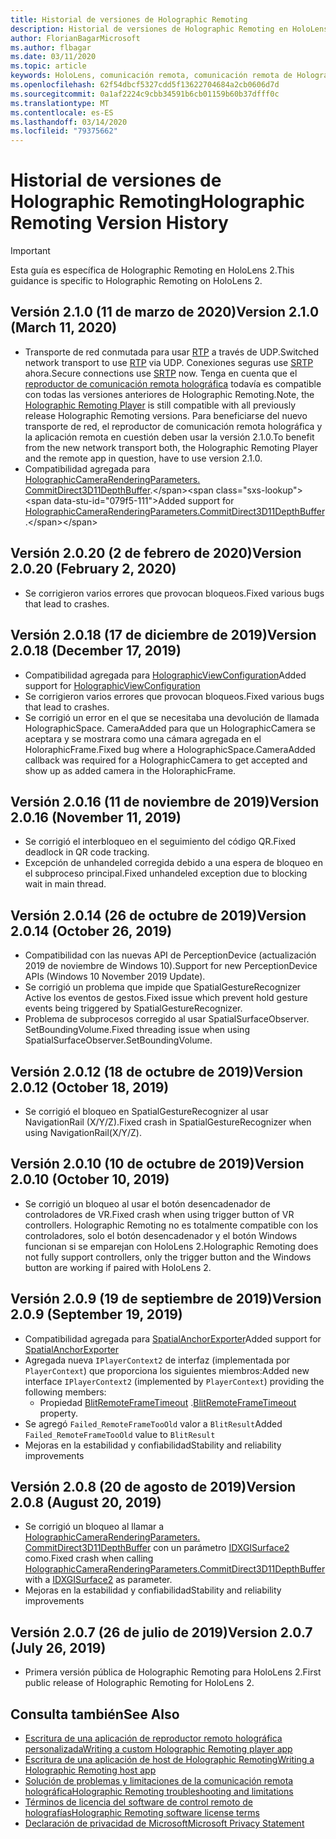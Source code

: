 ```yaml
---
title: Historial de versiones de Holographic Remoting
description: Historial de versiones de Holographic Remoting en HoloLens 2.
author: FlorianBagarMicrosoft
ms.author: flbagar
ms.date: 03/11/2020
ms.topic: article
keywords: HoloLens, comunicación remota, comunicación remota de Holographic
ms.openlocfilehash: 62f54dbcf5327cdd5f13622704684a2cb0606d7d
ms.sourcegitcommit: 0a1af2224c9cbb34591b6cb01159b60b37dfff0c
ms.translationtype: MT
ms.contentlocale: es-ES
ms.lasthandoff: 03/14/2020
ms.locfileid: "79375662"
---
```

# <a name="holographic-remoting-version-history"></a><span data-ttu-id="079f5-104">Historial de versiones de Holographic Remoting</span><span class="sxs-lookup"><span data-stu-id="079f5-104">Holographic Remoting Version History</span></span>

> [!IMPORTANT]
> <span data-ttu-id="079f5-105">Esta guía es específica de Holographic Remoting en HoloLens 2.</span><span class="sxs-lookup"><span data-stu-id="079f5-105">This guidance is specific to Holographic Remoting on HoloLens 2.</span></span>

## <span data-ttu-id="079f5-106">Versión 2.1.0 (11 de marzo de 2020)<a name="v2.1.0"></a></span><span class="sxs-lookup"><span data-stu-id="079f5-106">Version 2.1.0 (March 11, 2020) <a name="v2.1.0"></a></span></span>
* <span data-ttu-id="079f5-107">Transporte de red conmutada para usar [RTP](https://en.wikipedia.org/wiki/Real-time_Transport_Protocol) a través de UDP.</span><span class="sxs-lookup"><span data-stu-id="079f5-107">Switched network transport to use [RTP](https://en.wikipedia.org/wiki/Real-time_Transport_Protocol) via UDP.</span></span> <span data-ttu-id="079f5-108">Conexiones seguras use [SRTP](https://en.wikipedia.org/wiki/Secure_Real-time_Transport_Protocol) ahora.</span><span class="sxs-lookup"><span data-stu-id="079f5-108">Secure connections use [SRTP](https://en.wikipedia.org/wiki/Secure_Real-time_Transport_Protocol) now.</span></span> <span data-ttu-id="079f5-109">Tenga en cuenta que el [reproductor de comunicación remota holográfica](holographic-remoting-player.md) todavía es compatible con todas las versiones anteriores de Holographic Remoting.</span><span class="sxs-lookup"><span data-stu-id="079f5-109">Note, the [Holographic Remoting Player](holographic-remoting-player.md) is still compatible with all previously release Holographic Remoting versions.</span></span> <span data-ttu-id="079f5-110">Para beneficiarse del nuevo transporte de red, el reproductor de comunicación remota holográfica y la aplicación remota en cuestión deben usar la versión 2.1.0.</span><span class="sxs-lookup"><span data-stu-id="079f5-110">To benefit from the new network transport both, the Holographic Remoting Player and the remote app in question, have to use version 2.1.0.</span></span>
* <span data-ttu-id="079f5-111">Compatibilidad agregada para [HolographicCameraRenderingParameters. CommitDirect3D11DepthBuffer](https://docs.microsoft.com/uwp/api/windows.graphics.holographic.holographiccamerarenderingparameters.commitdirect3d11depthbuffer#Windows_Graphics_Holographic_HolographicCameraRenderingParameters_CommitDirect3D11DepthBuffer_Windows_Graphics_DirectX_Direct3D11_IDirect3DSurface_).</span><span class="sxs-lookup"><span data-stu-id="079f5-111">Added support for [HolographicCameraRenderingParameters.CommitDirect3D11DepthBuffer](https://docs.microsoft.com/uwp/api/windows.graphics.holographic.holographiccamerarenderingparameters.commitdirect3d11depthbuffer#Windows_Graphics_Holographic_HolographicCameraRenderingParameters_CommitDirect3D11DepthBuffer_Windows_Graphics_DirectX_Direct3D11_IDirect3DSurface_).</span></span> 

## <span data-ttu-id="079f5-112">Versión 2.0.20 (2 de febrero de 2020)<a name="v2.0.20"></a></span><span class="sxs-lookup"><span data-stu-id="079f5-112">Version 2.0.20 (February 2, 2020) <a name="v2.0.20"></a></span></span>
* <span data-ttu-id="079f5-113">Se corrigieron varios errores que provocan bloqueos.</span><span class="sxs-lookup"><span data-stu-id="079f5-113">Fixed various bugs that lead to crashes.</span></span>

## <span data-ttu-id="079f5-114">Versión 2.0.18 (17 de diciembre de 2019)<a name="v2.0.18"></a></span><span class="sxs-lookup"><span data-stu-id="079f5-114">Version 2.0.18 (December 17, 2019) <a name="v2.0.18"></a></span></span>
* <span data-ttu-id="079f5-115">Compatibilidad agregada para [HolographicViewConfiguration](https://docs.microsoft.com/uwp/api/windows.graphics.holographic.holographicviewconfiguration)</span><span class="sxs-lookup"><span data-stu-id="079f5-115">Added support for [HolographicViewConfiguration](https://docs.microsoft.com/uwp/api/windows.graphics.holographic.holographicviewconfiguration)</span></span>
* <span data-ttu-id="079f5-116">Se corrigieron varios errores que provocan bloqueos.</span><span class="sxs-lookup"><span data-stu-id="079f5-116">Fixed various bugs that lead to crashes.</span></span>
* <span data-ttu-id="079f5-117">Se corrigió un error en el que se necesitaba una devolución de llamada HolographicSpace. CameraAdded para que un HolographicCamera se aceptara y se mostrara como una cámara agregada en el HoloraphicFrame.</span><span class="sxs-lookup"><span data-stu-id="079f5-117">Fixed bug where a HolographicSpace.CameraAdded callback was required for a HolographicCamera to get accepted and show up as added camera in the HoloraphicFrame.</span></span>

## <span data-ttu-id="079f5-118">Versión 2.0.16 (11 de noviembre de 2019)<a name="2.0.16"></a></span><span class="sxs-lookup"><span data-stu-id="079f5-118">Version 2.0.16 (November 11, 2019) <a name="2.0.16"></a></span></span>
* <span data-ttu-id="079f5-119">Se corrigió el interbloqueo en el seguimiento del código QR.</span><span class="sxs-lookup"><span data-stu-id="079f5-119">Fixed deadlock in QR code tracking.</span></span>
* <span data-ttu-id="079f5-120">Excepción de unhandeled corregida debido a una espera de bloqueo en el subproceso principal.</span><span class="sxs-lookup"><span data-stu-id="079f5-120">Fixed unhandeled exception due to blocking wait in main thread.</span></span>

## <span data-ttu-id="079f5-121">Versión 2.0.14 (26 de octubre de 2019)<a name="v2.0.14"></a></span><span class="sxs-lookup"><span data-stu-id="079f5-121">Version 2.0.14 (October 26, 2019) <a name="v2.0.14"></a></span></span>
* <span data-ttu-id="079f5-122">Compatibilidad con las nuevas API de PerceptionDevice (actualización 2019 de noviembre de Windows 10).</span><span class="sxs-lookup"><span data-stu-id="079f5-122">Support for new PerceptionDevice APIs (Windows 10 November 2019 Update).</span></span>
* <span data-ttu-id="079f5-123">Se corrigió un problema que impide que SpatialGestureRecognizer Active los eventos de gestos.</span><span class="sxs-lookup"><span data-stu-id="079f5-123">Fixed issue which prevent hold gesture events being triggered by SpatialGestureRecognizer.</span></span>
* <span data-ttu-id="079f5-124">Problema de subprocesos corregido al usar SpatialSurfaceObserver. SetBoundingVolume.</span><span class="sxs-lookup"><span data-stu-id="079f5-124">Fixed threading issue when using SpatialSurfaceObserver.SetBoundingVolume.</span></span>

## <span data-ttu-id="079f5-125">Versión 2.0.12 (18 de octubre de 2019)<a name="v2.0.12"></a></span><span class="sxs-lookup"><span data-stu-id="079f5-125">Version 2.0.12 (October 18, 2019) <a name="v2.0.12"></a></span></span>
* <span data-ttu-id="079f5-126">Se corrigió el bloqueo en SpatialGestureRecognizer al usar NavigationRail (X/Y/Z).</span><span class="sxs-lookup"><span data-stu-id="079f5-126">Fixed crash in SpatialGestureRecognizer when using NavigationRail(X/Y/Z).</span></span>

## <span data-ttu-id="079f5-127">Versión 2.0.10 (10 de octubre de 2019)<a name="v2.0.10"></a></span><span class="sxs-lookup"><span data-stu-id="079f5-127">Version 2.0.10 (October 10, 2019) <a name="v2.0.10"></a></span></span>
* <span data-ttu-id="079f5-128">Se corrigió un bloqueo al usar el botón desencadenador de controladores de VR.</span><span class="sxs-lookup"><span data-stu-id="079f5-128">Fixed crash when using trigger button of VR controllers.</span></span> <span data-ttu-id="079f5-129">Holographic Remoting no es totalmente compatible con los controladores, solo el botón desencadenador y el botón Windows funcionan si se emparejan con HoloLens 2.</span><span class="sxs-lookup"><span data-stu-id="079f5-129">Holographic Remoting does not fully support controllers, only the trigger button and the Windows button are working if paired with HoloLens 2.</span></span>

## <span data-ttu-id="079f5-130">Versión 2.0.9 (19 de septiembre de 2019)<a name="v2.0.9"></a></span><span class="sxs-lookup"><span data-stu-id="079f5-130">Version 2.0.9 (September 19, 2019) <a name="v2.0.9"></a></span></span>
* <span data-ttu-id="079f5-131">Compatibilidad agregada para [SpatialAnchorExporter](https://docs.microsoft.com/uwp/api/windows.perception.spatial.spatialanchorexporter)</span><span class="sxs-lookup"><span data-stu-id="079f5-131">Added support for [SpatialAnchorExporter](https://docs.microsoft.com/uwp/api/windows.perception.spatial.spatialanchorexporter)</span></span>
* <span data-ttu-id="079f5-132">Agregada nueva ```IPlayerContext2``` de interfaz (implementada por ```PlayerContext```) que proporciona los siguientes miembros:</span><span class="sxs-lookup"><span data-stu-id="079f5-132">Added new interface ```IPlayerContext2``` (implemented by ```PlayerContext```) providing the following members:</span></span>
  - <span data-ttu-id="079f5-133">Propiedad [BlitRemoteFrameTimeout](holographic-remoting-create-player.md#BlitRemoteFrameTimeout) .</span><span class="sxs-lookup"><span data-stu-id="079f5-133">[BlitRemoteFrameTimeout](holographic-remoting-create-player.md#BlitRemoteFrameTimeout)  property.</span></span>
* <span data-ttu-id="079f5-134">Se agregó ```Failed_RemoteFrameTooOld``` valor a ```BlitResult```</span><span class="sxs-lookup"><span data-stu-id="079f5-134">Added ```Failed_RemoteFrameTooOld``` value to ```BlitResult```</span></span>
* <span data-ttu-id="079f5-135">Mejoras en la estabilidad y confiabilidad</span><span class="sxs-lookup"><span data-stu-id="079f5-135">Stability and reliability improvements</span></span>

## <span data-ttu-id="079f5-136">Versión 2.0.8 (20 de agosto de 2019)<a name="v2.0.8"></a></span><span class="sxs-lookup"><span data-stu-id="079f5-136">Version 2.0.8 (August 20, 2019) <a name="v2.0.8"></a></span></span>

* <span data-ttu-id="079f5-137">Se corrigió un bloqueo al llamar a [HolographicCameraRenderingParameters. CommitDirect3D11DepthBuffer](https://docs.microsoft.com/uwp/api/windows.graphics.holographic.holographiccamerarenderingparameters.commitdirect3d11depthbuffer) con un parámetro [IDXGISurface2](https://docs.microsoft.com/windows/win32/api/dxgi1_2/nn-dxgi1_2-idxgisurface2) como.</span><span class="sxs-lookup"><span data-stu-id="079f5-137">Fixed crash when calling [HolographicCameraRenderingParameters.CommitDirect3D11DepthBuffer](https://docs.microsoft.com/uwp/api/windows.graphics.holographic.holographiccamerarenderingparameters.commitdirect3d11depthbuffer) with a [IDXGISurface2](https://docs.microsoft.com/windows/win32/api/dxgi1_2/nn-dxgi1_2-idxgisurface2) as parameter.</span></span>
* <span data-ttu-id="079f5-138">Mejoras en la estabilidad y confiabilidad</span><span class="sxs-lookup"><span data-stu-id="079f5-138">Stability and reliability improvements</span></span>

## <span data-ttu-id="079f5-139">Versión 2.0.7 (26 de julio de 2019)<a name="v2.0.7"></a></span><span class="sxs-lookup"><span data-stu-id="079f5-139">Version 2.0.7 (July 26, 2019) <a name="v2.0.7"></a></span></span>

* <span data-ttu-id="079f5-140">Primera versión pública de Holographic Remoting para HoloLens 2.</span><span class="sxs-lookup"><span data-stu-id="079f5-140">First public release of Holographic Remoting for HoloLens 2.</span></span>

## <a name="see-also"></a><span data-ttu-id="079f5-141">Consulta también</span><span class="sxs-lookup"><span data-stu-id="079f5-141">See Also</span></span>
* [<span data-ttu-id="079f5-142">Escritura de una aplicación de reproductor remoto holográfica personalizada</span><span class="sxs-lookup"><span data-stu-id="079f5-142">Writing a custom Holographic Remoting player app</span></span>](holographic-remoting-create-player.md)
* [<span data-ttu-id="079f5-143">Escritura de una aplicación de host de Holographic Remoting</span><span class="sxs-lookup"><span data-stu-id="079f5-143">Writing a Holographic Remoting host app</span></span>](holographic-remoting-create-host.md)
* [<span data-ttu-id="079f5-144">Solución de problemas y limitaciones de la comunicación remota holográfica</span><span class="sxs-lookup"><span data-stu-id="079f5-144">Holographic Remoting troubleshooting and limitations</span></span>](holographic-remoting-troubleshooting.md)
* [<span data-ttu-id="079f5-145">Términos de licencia del software de control remoto de holografías</span><span class="sxs-lookup"><span data-stu-id="079f5-145">Holographic Remoting software license terms</span></span>](https://docs.microsoft.com/legal/mixed-reality/microsoft-holographic-remoting-software-license-terms)
* [<span data-ttu-id="079f5-146">Declaración de privacidad de Microsoft</span><span class="sxs-lookup"><span data-stu-id="079f5-146">Microsoft Privacy Statement</span></span>](https://go.microsoft.com/fwlink/?LinkId=521839)
